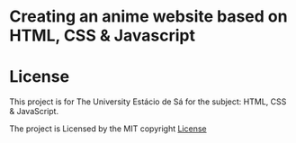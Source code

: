 # Creating an anime website based on HTML, CSS & Javascript


# License

This project is for The University Estácio de Sá for the subject: HTML, CSS & JavaScript.

The project is Licensed by the MIT copyright [License](https://github.com/Fernando7181/Trabalho_html-/blob/main/LICENSE)
